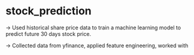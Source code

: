 # stock_prediction

-> Used historical share price data to train a machine learning model to predict future 30 days stock price.

-> Collected data from yfinance, applied feature engineering, worked with 
